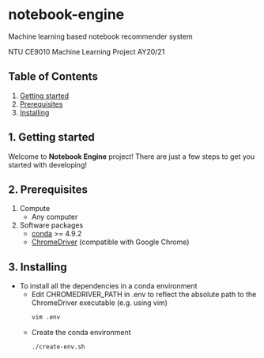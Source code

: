 # notebook-engine
Machine learning based notebook recommender system

NTU CE9010 Machine Learning Project AY20/21

## Table of Contents

   1. [Getting started](#1-getting-started)
   2. [Prerequisites](#2-prerequisites)
   3. [Installing](#3-installing)


## 1. Getting started

Welcome to **Notebook Engine** project! There are just a few steps to get you started with developing!

## 2. Prerequisites

1. Compute
    * Any computer
2. Software packages
    * [conda](https://docs.conda.io/en/latest/miniconda.html) >= 4.9.2
    * [ChromeDriver](https://chromedriver.chromium.org/downloads) (compatible with Google Chrome)


## 3. Installing

* To install all the dependencies in a conda environment
    * Edit CHROMEDRIVER_PATH in .env to reflect the absolute path to the ChromeDriver executable (e.g. using vim)
        ```bash
        vim .env
        ```
  * Create the conda environment
    ```bash
    ./create-env.sh
    ```
